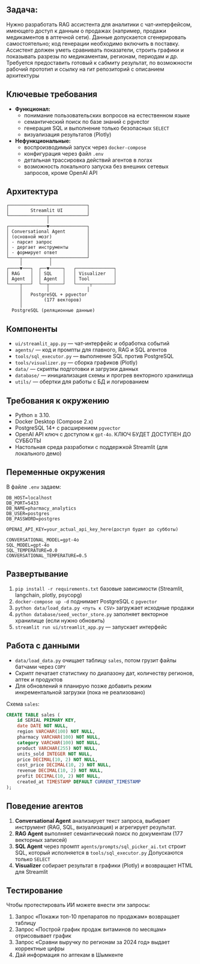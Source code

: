 ## Задача: 
Нужно разработать RAG ассистента для аналитики с чат-интерфейсом, имеющего доступ к данным о продажах (например, продажи медикаментов в аптечной сети). Данные допускается сгенерировать самостоятельно; код генерации необходимо включить в поставку. Ассистент должен уметь сравнивать показатели, строить графики и показывать разрезы по медикаментам, регионам, периодам и др. Требуется предоставить готовый к сабмиту результат, по возможности рабочий прототип и ссылку на гит репозиторий с описанием архитектуры 

## Ключевые требования

- **Функционал:**  
  - понимание пользовательских вопросов на естественном языке  
  - семантический поиск по базе знаний с pgvector
  - генерация SQL и выполнение только безопасных `SELECT`  
  - визуализация результатов (Plotly) 
- **Нефункциональные:**  
  - воспроизводимый запуск через `docker-compose` 
  - конфигурация через файл `.env`
  - детальная трассировка действий агентов в логах 
  - возможность локального запуска без внешних сетевых запросов, кроме OpenAI API

## Архитектура

```
┌─────────────────────────────┐
│        Streamlit UI         │
└──────────────┬──────────────┘
               │
┌──────────────▼──────────────┐
│ Conversational Agent        │
│ (основной мозг)             │
│ - парсит запрос             │
│ - дергает инструменты       │
│ - формирует ответ           │
└────┬──────────┬─────────────┘
     │          │
┌────▼───┐  ┌──▼─────┐   ┌──────────────┐
│ RAG    │  │ SQL    │   │ Visualizer   │
│ Agent  │  │ Agent  │   │ Tool         │
└────┬───┘  └──┬─────┘   └─────┬────────┘
     │         │              │
     │   PostgreSQL + pgvector
     │        (177 векторов)
     │
  PostgreSQL (реляционные данные)
```

## Компоненты

- `ui/streamlit_app.py` — чат-интерфейс и обработка событий 
- `agents/` — код и промпты для главного, RAG и SQL агентов 
- `tools/sql_executor.py` — выполнение SQL против PostgreSQL 
- `tools/visualizer.py` — сборка графиков (Plotly)
- `data/` — скрипты подготовки и загрузки данных
- `database/` — инициализация схемы и прогрев векторного хранилища
- `utils/` — обертки для работы с БД и логированием

## Требования к окружению
- Python ≥ 3.10.  
- Docker Desktop (Compose 2.x)  
- PostgreSQL 14+ с расширением `pgvector` 
- OpenAI API ключ с доступом к `gpt-4o`. КЛЮЧ БУДЕТ ДОСТУПЕН ДО СУББОТЫ  
- Настольная среда разработки с поддержкой Streamlit (для локального демо)

## Переменные окружения

В файле `.env` задаем:

```
DB_HOST=localhost
DB_PORT=5433
DB_NAME=pharmacy_analytics
DB_USER=postgres
DB_PASSWORD=postgres

OPENAI_API_KEY=your_actual_api_key_here(доступ будет до субботы)

CONVERSATIONAL_MODEL=gpt-4o
SQL_MODEL=gpt-4o
SQL_TEMPERATURE=0.0
CONVERSATIONAL_TEMPERATURE=0.5
```

## Развертывание

1. `pip install -r requirements.txt`  базовые зависимости (Streamlit, langchain, plotly, psycopg)
2. `docker-compose up -d`  поднимает PostgreSQL с `pgvector`
3. `python data/load_data.py <путь к CSV>`  загружает исходные продажи
4. `python database/seed_vector_store.py` заполняет векторное хранилище (если нужно обновить)  
5. `streamlit run ui/streamlit_app.py` — запускает интерфейс

## Работа с данными

- `data/load_data.py` очищает таблицу `sales`, потом грузит файлы батчами через `COPY` 
- Скрипт печатает статистику по диапазону дат, количеству регионов, аптек и продуктов
- Для обновлений я планирую позже добавить режим инкрементальной загрузки (пока не реализовано)

Схема `sales`:

```sql
CREATE TABLE sales (
    id SERIAL PRIMARY KEY,
    date DATE NOT NULL,
    region VARCHAR(100) NOT NULL,
    pharmacy VARCHAR(100) NOT NULL,
    category VARCHAR(100) NOT NULL,
    product VARCHAR(255) NOT NULL,
    units_sold INTEGER NOT NULL,
    price DECIMAL(10, 2) NOT NULL,
    cost_price DECIMAL(10, 2) NOT NULL,
    revenue DECIMAL(10, 2) NOT NULL,
    profit DECIMAL(10, 2) NOT NULL,
    created_at TIMESTAMP DEFAULT CURRENT_TIMESTAMP
);
```

## Поведение агентов

1. **Conversational Agent** анализирует текст запроса, выбирает инструмент (RAG, SQL, визуализация) и агрегирует результат.  
2. **RAG Agent** выполняет семантический поиск по документам (177 векторных записей)
3. **SQL Agent** через промпт `agents/prompts/sql_picker_ai.txt` строит SQL, который исполняется в `tools/sql_executor.py` Допускаются только `SELECT`
4. **Visualizer** собирает результат в графики (Plotly) и возвращает HTML для Streamlit

## Тестирование
Чтобы протестировать ИИ можете внести эти запросы:
  1. Запрос «Покажи топ-10 препаратов по продажам» возвращает таблицу  
  2. Запрос «Построй график продаж витаминов по месяцам» отрисовывает график  
  3. Запрос «Сравни выручку по регионам за 2024 год» выдает корректные цифры 
  4. Дай информация по аптекам в Шымкенте

